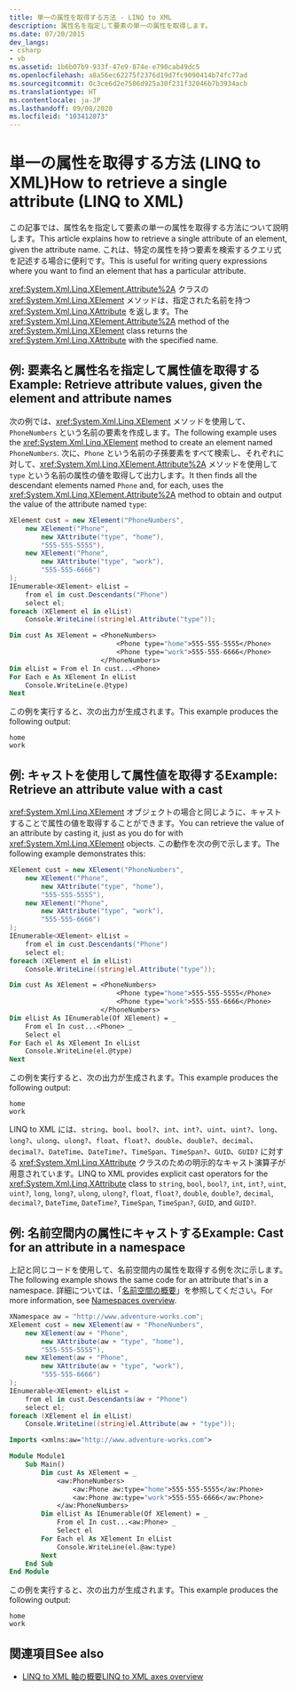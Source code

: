 ```yaml
---
title: 単一の属性を取得する方法 - LINQ to XML
description: 属性名を指定して要素の単一の属性を取得します。
ms.date: 07/20/2015
dev_langs:
- csharp
- vb
ms.assetid: 1b6b07b9-933f-47e9-874e-e790cab49dc5
ms.openlocfilehash: a8a56ec62275f2376d19d7fc9090414b74fc77ad
ms.sourcegitcommit: 0c3ce6d2e7586d925a30f231f32046b7b3934acb
ms.translationtype: HT
ms.contentlocale: ja-JP
ms.lasthandoff: 09/08/2020
ms.locfileid: "103412073"
---
```

# <a name="how-to-retrieve-a-single-attribute-linq-to-xml"></a><span data-ttu-id="adde2-103">単一の属性を取得する方法 (LINQ to XML)</span><span class="sxs-lookup"><span data-stu-id="adde2-103">How to retrieve a single attribute (LINQ to XML)</span></span>

<span data-ttu-id="adde2-104">この記事では、属性名を指定して要素の単一の属性を取得する方法について説明します。</span><span class="sxs-lookup"><span data-stu-id="adde2-104">This article explains how to retrieve a single attribute of an element, given the attribute name.</span></span> <span data-ttu-id="adde2-105">これは、特定の属性を持つ要素を検索するクエリ式を記述する場合に便利です。</span><span class="sxs-lookup"><span data-stu-id="adde2-105">This is useful for writing query expressions where you want to find an element that has a particular attribute.</span></span>

<span data-ttu-id="adde2-106"><xref:System.Xml.Linq.XElement.Attribute%2A> クラスの <xref:System.Xml.Linq.XElement> メソッドは、指定された名前を持つ <xref:System.Xml.Linq.XAttribute> を返します。</span><span class="sxs-lookup"><span data-stu-id="adde2-106">The <xref:System.Xml.Linq.XElement.Attribute%2A> method of the <xref:System.Xml.Linq.XElement> class returns the <xref:System.Xml.Linq.XAttribute> with the specified name.</span></span>

## <a name="example-retrieve-attribute-values-given-the-element-and-attribute-names"></a><span data-ttu-id="adde2-107">例: 要素名と属性名を指定して属性値を取得する</span><span class="sxs-lookup"><span data-stu-id="adde2-107">Example: Retrieve attribute values, given the element and attribute names</span></span>

<span data-ttu-id="adde2-108">次の例では、<xref:System.Xml.Linq.XElement> メソッドを使用して、`PhoneNumbers` という名前の要素を作成します。</span><span class="sxs-lookup"><span data-stu-id="adde2-108">The following example uses the <xref:System.Xml.Linq.XElement> method to create an element named `PhoneNumbers`.</span></span> <span data-ttu-id="adde2-109">次に、`Phone` という名前の子孫要素をすべて検索し、それぞれに対して、<xref:System.Xml.Linq.XElement.Attribute%2A> メソッドを使用して `type` という名前の属性の値を取得して出力します。</span><span class="sxs-lookup"><span data-stu-id="adde2-109">It then finds all the descendant elements named `Phone` and, for each, uses the <xref:System.Xml.Linq.XElement.Attribute%2A> method to obtain and output the value of the attribute named `type`:</span></span>

```csharp
XElement cust = new XElement("PhoneNumbers",
    new XElement("Phone",
        new XAttribute("type", "home"),
        "555-555-5555"),
    new XElement("Phone",
        new XAttribute("type", "work"),
        "555-555-6666")
);
IEnumerable<XElement> elList =
    from el in cust.Descendants("Phone")
    select el;
foreach (XElement el in elList)
    Console.WriteLine((string)el.Attribute("type"));
```

```vb
Dim cust As XElement = <PhoneNumbers>
                           <Phone type="home">555-555-5555</Phone>
                           <Phone type="work">555-555-6666</Phone>
                       </PhoneNumbers>
Dim elList = From el In cust...<Phone>
For Each e As XElement In elList
    Console.WriteLine(e.@type)
Next
```

<span data-ttu-id="adde2-110">この例を実行すると、次の出力が生成されます。</span><span class="sxs-lookup"><span data-stu-id="adde2-110">This example produces the following output:</span></span>

```output
home
work
```

## <a name="example-retrieve-an-attribute-value-with-a-cast"></a><span data-ttu-id="adde2-111">例: キャストを使用して属性値を取得する</span><span class="sxs-lookup"><span data-stu-id="adde2-111">Example: Retrieve an attribute value with a cast</span></span>

<span data-ttu-id="adde2-112"><xref:System.Xml.Linq.XElement> オブジェクトの場合と同じように、キャストすることで属性の値を取得することができます。</span><span class="sxs-lookup"><span data-stu-id="adde2-112">You can retrieve the value of an attribute by casting it, just as you do for with <xref:System.Xml.Linq.XElement> objects.</span></span> <span data-ttu-id="adde2-113">この動作を次の例で示します。</span><span class="sxs-lookup"><span data-stu-id="adde2-113">The following example demonstrates this:</span></span>

```csharp
XElement cust = new XElement("PhoneNumbers",
    new XElement("Phone",
        new XAttribute("type", "home"),
        "555-555-5555"),
    new XElement("Phone",
        new XAttribute("type", "work"),
        "555-555-6666")
);
IEnumerable<XElement> elList =
    from el in cust.Descendants("Phone")
    select el;
foreach (XElement el in elList)
    Console.WriteLine((string)el.Attribute("type"));
```

```vb
Dim cust As XElement = <PhoneNumbers>
                           <Phone type="home">555-555-5555</Phone>
                           <Phone type="work">555-555-6666</Phone>
                       </PhoneNumbers>
Dim elList As IEnumerable(Of XElement) = _
    From el In cust...<Phone> _
    Select el
For Each el As XElement In elList
    Console.WriteLine(el.@type)
Next
```

<span data-ttu-id="adde2-114">この例を実行すると、次の出力が生成されます。</span><span class="sxs-lookup"><span data-stu-id="adde2-114">This example produces the following output:</span></span>

```output
home
work
```

<span data-ttu-id="adde2-115">LINQ to XML には、`string`、`bool`、`bool?`、`int`、`int?`、`uint`、`uint?`、`long`、`long?`、`ulong`、`ulong?`、`float`、`float?`、`double`、`double?`、`decimal`、`decimal?`、`DateTime`、`DateTime?`、`TimeSpan`、`TimeSpan?`、`GUID`、`GUID?` に対する <xref:System.Xml.Linq.XAttribute> クラスのための明示的なキャスト演算子が用意されています。</span><span class="sxs-lookup"><span data-stu-id="adde2-115">LINQ to XML provides explicit cast operators for the <xref:System.Xml.Linq.XAttribute> class to `string`, `bool`, `bool?`, `int`, `int?`, `uint`, `uint?`, `long`, `long?`, `ulong`, `ulong?`, `float`, `float?`, `double`, `double?`, `decimal`, `decimal?`, `DateTime`, `DateTime?`, `TimeSpan`, `TimeSpan?`, `GUID`, and `GUID?`.</span></span>

## <a name="example-cast-for-an-attribute-in-a-namespace"></a><span data-ttu-id="adde2-116">例: 名前空間内の属性にキャストする</span><span class="sxs-lookup"><span data-stu-id="adde2-116">Example: Cast for an attribute in a namespace</span></span>

<span data-ttu-id="adde2-117">上記と同じコードを使用して、名前空間内の属性を取得する例を次に示します。</span><span class="sxs-lookup"><span data-stu-id="adde2-117">The following example shows the same code for an attribute that's in a namespace.</span></span> <span data-ttu-id="adde2-118">詳細については、「[名前空間の概要](namespaces-overview.md)」を参照してください。</span><span class="sxs-lookup"><span data-stu-id="adde2-118">For more information, see [Namespaces overview](namespaces-overview.md).</span></span>

```csharp
XNamespace aw = "http://www.adventure-works.com";
XElement cust = new XElement(aw + "PhoneNumbers",
    new XElement(aw + "Phone",
        new XAttribute(aw + "type", "home"),
        "555-555-5555"),
    new XElement(aw + "Phone",
        new XAttribute(aw + "type", "work"),
        "555-555-6666")
);
IEnumerable<XElement> elList =
    from el in cust.Descendants(aw + "Phone")
    select el;
foreach (XElement el in elList)
    Console.WriteLine((string)el.Attribute(aw + "type"));
```

```vb
Imports <xmlns:aw="http://www.adventure-works.com">

Module Module1
    Sub Main()
        Dim cust As XElement = _
            <aw:PhoneNumbers>
                <aw:Phone aw:type="home">555-555-5555</aw:Phone>
                <aw:Phone aw:type="work">555-555-6666</aw:Phone>
            </aw:PhoneNumbers>
        Dim elList As IEnumerable(Of XElement) = _
            From el In cust...<aw:Phone> _
            Select el
        For Each el As XElement In elList
            Console.WriteLine(el.@aw:type)
        Next
    End Sub
End Module
```

<span data-ttu-id="adde2-119">この例を実行すると、次の出力が生成されます。</span><span class="sxs-lookup"><span data-stu-id="adde2-119">This example produces the following output:</span></span>

```output
home
work
```

## <a name="see-also"></a><span data-ttu-id="adde2-120">関連項目</span><span class="sxs-lookup"><span data-stu-id="adde2-120">See also</span></span>

- [<span data-ttu-id="adde2-121">LINQ to XML 軸の概要</span><span class="sxs-lookup"><span data-stu-id="adde2-121">LINQ to XML axes overview</span></span>](linq-xml-axes-overview.md)
